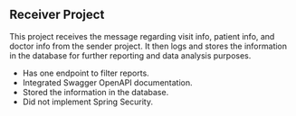 ## Receiver Project
This project receives the message regarding visit info, patient info, and doctor info from the sender project. It then logs and stores the information in the database for further reporting and data analysis purposes.
- Has one endpoint to filter reports.
- Integrated Swagger OpenAPI documentation.
- Stored the information in the database.
- Did not implement Spring Security.